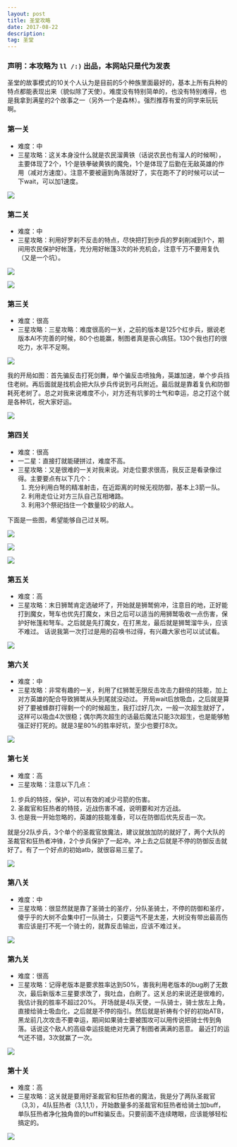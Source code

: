 ```yaml
---
layout: post
title: 圣堂攻略
date: 2017-08-22
description:  
tag: 圣堂
--- 
```


### 声明：本攻略为 ```ll /:)``` 出品，本网站只是代为发表

圣堂的故事模式的10关个人认为是目前的5个种族里面最好的，基本上所有兵种的特点都能表现出来（貌似除了天使）。难度没有特别简单的，也没有特别难得，也是我拿到满星的2个故事之一（另外一个是森林）。强烈推荐有爱的同学来玩玩啊。

### 第一关
* 难度：中
* 三星攻略：这关本身没什么就是农民溜黄铁（话说农民也有溜人的时候啊），主要体现了2个，1个是铁拳破黄铁的魔免，1个是体现了后勤在无敌英雄的作用（减对方速度）。注意不要被逼到角落就好了，实在跑不了的时候可以试一下wait，可以加1速度。

![](/images/gl/st-01.png)

### 第二关
* 难度：中
* 三星攻略：利用好罗刹不反击的特点，尽快把打到步兵的罗刹削减到1个，期间用农民保护好帐篷，充分用好帐篷3次的补充机会，注意千万不要用复仇（又是一个坑）。

![](/images/gl/st-02.png)

![](/images/gd/4.png)

### 第三关
* 难度：很高
* 三星攻略：三星攻略：难度很高的一关，之前的版本是125个红步兵，据说老版本AI不完善的时候，80个也能赢，制图者真是丧心病狂。130个我也打的很吃力，水平不足啊。

![](/images/gl/st-03.png)

我的开局如图：首先骗反击打死剑舞，单个骗反击喷独角，英雄加速，单个步兵挡住老树。再后面就是找机会把大队步兵传说到弓兵附近。最后就是靠着复仇和防御耗死老树了。总之对我来说难度不小，对方还有坑爹的士气和幸运，总之打这个就是各种坑，祝大家好运。

![](/images/gd/1.png)

### 第四关
* 难度：很高
* 一二星：直接打就能硬拼过，难度不高。
* 三星攻略：又是很难的一关对我来说。对走位要求很高，我反正是看录像过得。主要要点有以下几个：
    1. 充分利用白弩的精准射击，在近距离的时候无视防御，基本上3箭一队。
    2. 利用走位让对方三队自己互相堵路。
    3. 利用3个祭祀挡住一个数量较少的敌人。

下面是一些图，希望能够自己过关啊。

![](/images/gl/st-04.png)

![](/images/gd/2.png)

![](/images/gd/3.png)

### 第五关
* 难度：高
* 三星攻略：末日狮鹫肯定选破坏了，开始就是狮鹫俯冲，注意目的地，正好能打到魔女，弩车也优先打魔女，末日之后可以适当的用狮鹫吸收一点伤害，保护好帐篷和弩车。之后就是先打魔女，在打黑龙，最后就是狮鹫溜牛头，应该不难过。
话说我第一次打过是用的召唤书过得，有兴趣大家也可以试试看。

![](/images/gl/st-05.png)

### 第六关
* 难度：中
* 三星攻略：非常有趣的一关，利用了红狮鹫无限反击攻击力翻倍的技能，加上对方英雄的配合导致狮鹫从头到尾就没动过。
开局wait后放吸血，之后就是算好了要被蜂群打得剩一个的时候超生，我打过好几次，一般一次超生就好了，这样可以吸血4次很稳；偶尔两次超生的话最后魔法只能3次超生，也是能够勉强正好打死的。就是3星80%的胜率好坑，至少也要打8次。

![](/images/gl/st-06.png)

### 第七关
* 难度：高
* 三星攻略：注意以下几点：
1. 步兵的特技，保护，可以有效的减少弓箭的伤害。
2. 圣裁官和狂热者的特技，近战伤害不减，说明要和对方近战。
3. 也是我一开始忽略的，英雄的技能准备，可以在防御后优先反击一次。

就是分2队步兵，3个单个的圣裁官放魔法，建议就放加防的就好了，两个大队的圣裁官和狂热者冲锋，2个步兵保护了一起冲。冲上去之后就是不停的防御反击就好了。有了一个好点的初始atb，就很容易三星了。

![](/images/gl/st-07.png)

### 第八关
* 难度：中
* 三星攻略：很显然就是靠了圣骑士的圣疗，分队圣骑士，不停的防御和圣疗，傻乎乎的大树不会集中打一队骑士，只要运气不是太差，大树没有带出最高伤害应该是打不死一个骑士的，就靠反击输出，应该不难过关。

![](/images/gl/st-08.png)

### 第九关
* 难度：很高
* 三星攻略：记得老版本是要求胜率达到50%，害我利用老版本的bug刷了无数次，最后新版本三星要求改了，我吐血，白刷了。这关总的来说还是很难的，我估计我的胜率不超过20%。
开场就是4队天使，一队骑士，骑士放左上角，直接给骑士吸血化，之后就是不停的指引。然后就是祈祷有个好的初始ATB，黑龙前几次攻击不要幸运，期间如果骑士要被围攻可以用传说把骑士传到角落。话说这个敌人的高级幸运技能绝对充满了制图者满满的恶意。
最近打的运气还不错，3次就赢了一次。

![](/images/gl/st-09.png)

### 第十关
* 难度：高
* 三星攻略：这关就是要用好圣裁官和狂热者的魔法，我是分了两队圣裁官（3,3），4队狂热者（3,1,1,1），开始数量多的圣裁官和狂热者给骑士加buff，单队狂热者净化独角兽的buff和骗反击。只要前面不连续瞎眼，应该能够轻松搞定的。

![](/images/gl/st-10.png)